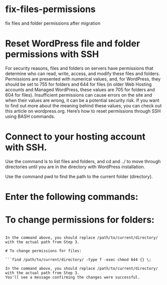 # fix-files-permissions
fix files and folder permissions after migration 


# Reset WordPress file and folder permissions with SSH
For security reasons, files and folders on servers have permissions that determine who can read, write, access, and modify these files and folders. Permissions are presented with numerical values, and, for WordPress, they should be set to 755 for folders and 644 for files (in older Web Hosting accounts and Managed WordPress, these values are 705 for folders and 604 for files). Insufficient permissions can cause errors on the site and when their values are wrong, it can be a potential security risk. If you want to find out more about the meaning behind these values, you can check out this article on wordpress.org. Here’s how to reset permissions through SSH using BASH commands.

# Connect to your hosting account with SSH.
Use the command ls to list files and folders, and cd and ../ to move through directories until you are in the directory with WordPress installation.

Use the command pwd to find the path to the current folder (directory).

# Enter the following commands:

# To change permissions for folders:

```find /path/to/current/directory/ -type d -exec chmod 755 {} \;

In the command above, you should replace /path/to/current/directory/ with the actual path from Step 3.

# To change permissions for files:

```find /path/to/current/directory/ -type f -exec chmod 644 {} \;

In the command above, you should replace /path/to/current/directory/ with the actual path from Step 3.
You'll see a message confirming the changes were successful.
